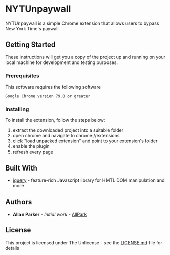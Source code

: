 # NYTUnpaywall 

NYTUnpaywall is a simple Chrome extension that allows users to bypass New York Time's paywall. 

## Getting Started

These instructions will get you a copy of the project up and running on your local machine for development and testing purposes.

### Prerequisites

This software requires the following software

```
Google Chrome version 79.0 or greater  
```
### Installing

To install the extension, follow the steps below:

1. extract the downloaded project into a suitable folder
2. open chrome and navigate to chrome://extensions
3. click "load unpacked extension" and point to your extension's folder
4. enable the plugin
5. refresh every page

## Built With

* [jquery](https://jquery.com/) - feature-rich Javascript library for HMTL DOM manipulation and more 

## Authors

* **Allan Parker** - *Initial work* - [AllPark](https://github.com/allpark)

## License

This project is licensed under The Unlicense - see the [LICENSE.md](LICENSE.md) file for details
